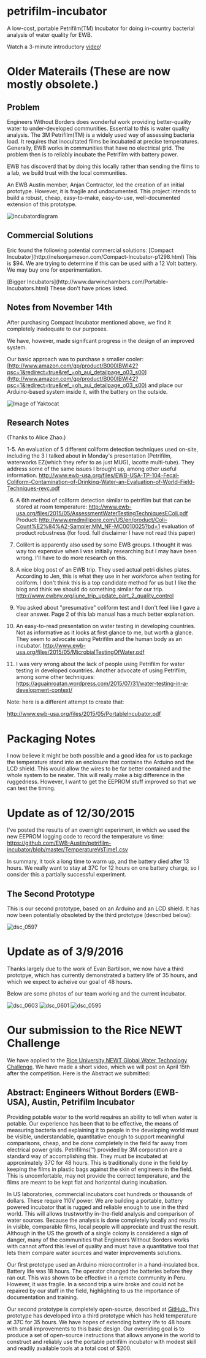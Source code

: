 # petrifilm-incubator
A low-cost, portable Petrifilm(TM) Incubator for doing in-country bacterial analysis of water quality for EWB.

Watch a 3-minute introductory [video](https://www.youtube.com/watch?v=0SzoYT8wLo0)!

# Older Materails (These are now mostly obsolete.)

## Problem

Engineers Without Borders does wonderful work providing better-quality water to under-developed communities. Essential
to this is water quality analysis. The 3M Petrifilm(TM) is a widely used way of assessing bacteria load. It requires that
inocultated films be incubated at precise temperatures. Generally, EWB works in communities that have no electrical grid.
The problem then is to reliably incubate the Petrifilm with battery power.

EWB has discoverd that by doing this locally rather than sending the films to a lab, we build trust with the local communities.

An EWB Austin member, Anjan Contractor, led the creation of an initial prototype.  However, it is fragile and undocumented.
This project intends to build a robust, cheap, easy-to-make, easy-to-use, well-documented extension of this prototype.

![incubatordiagram](https://cloud.githubusercontent.com/assets/5296671/9851514/a24c005c-5abe-11e5-8877-42f4bad16fff.png)

## Commercial Solutions

<p> Eric found the following potential commercial solutions:
[Compact Incubator](http://nelsonjameson.com/Compact-Incubator-p1298.html)  This is $94. We are trying to determine if this can be used with a 12 Volt battery. We may buy one for experimentation.
</p>

<p>
[Bigger Incubators](http://www.darwinchambers.com/Portable-Incubators.html)  These don't have prices listed.
</p>

## Notes from November 14th

After purchasing Compact Incubator mentioned above, we find it completely inadequate to our purposes.

We have, however, made signifcant progress in the design of an improved system.

Our basic approach was to purchase a smaller cooler: [http://www.amazon.com/gp/product/B000IBWI42?psc=1&redirect=true&ref_=oh_aui_detailpage_o03_s00](http://www.amazon.com/gp/product/B000IBWI42?psc=1&redirect=true&ref_=oh_aui_detailpage_o03_s00)
and place our Arduino-based system inside it, with the battery on the outside.

![Image of Yaktocat](https://github.com/EWB-Austin/petrifilm-incubator/blob/master/Petrifilm%20Incubator%20Design.png)

## Research Notes

(Thanks to Alice Zhao.)

1-5.
An evaluation of 5 different coliform detection techniques used on-site, including the 3 I talked about in Monday's presentation (Petrifilm, waterworks EZ(which they refer to as just MUG), lacotte multi-tube). They address some of the same issues I brought up, among other useful information.
http://www.ewb-usa.org/files/EWB-USA-TP-104-Fecal-Coliform-Contamination-of-Drinking-Water-an-Evaluation-of-World-Field-Techniques-revc.pdf

6. A 6th method of coliform detection similar to petrifilm but that can be stored at room temperature:
http://www.ewb-usa.org/files/2015/05/AssessmentWaterTestingTechniquesEColi.pdf
Product: http://www.emdmillipore.com/US/en/product/Coli-Count%E2%84%A2-Sampler,MM_NF-MC0010025?bd=1
evaluation of product robustness (for food. full disclaimer I have not read this paper)

7. Colilert is apparently also used by some EWB groups. I thought it was way too expensive when I was initially researching but I may have been wrong. I'll have to do more research on this.

7. A nice blog post of an EWB trip. They used actual petri dishes plates. According to Jen, this is what they use in her workforce when testing for coliform. I don't think this is a top candidate method for us but I like the blog and think we should do something similar for our trip.
http://www.ewbny.org/june_trip_update_part_2_quality_control

8. You asked about "presumative" coliform test and I don't feel like I gave a clear answer. 
Page 2 of this lab manual has a much better explanation.

9. An easy-to-read presentation on water testing in developing countries. Not as informative as it looks at first glance to me, but worth a glance. They seem to advocate using Petrifilm and the human body as an incubator. http://www.ewb-usa.org/files/2015/05/MicrobialTestingOfWater.pdf

10. I was very wrong about the lack of people using Petrifilm for water testing in developed countries. Another advocate of using Petrifilm, among some other techniques:
https://aguainroatan.wordpress.com/2015/07/31/water-testing-in-a-development-context/


Note: here is a different attempt to create that:

http://www.ewb-usa.org/files/2015/05/PortableIncubator.pdf

# Packaging Notes

I now believe it might be both possible and a good idea for us to package the temperature stand into an enclosure that contains the Arduino and the LCD shield.  This would allow the wires to be far better contained and the whole system to be neater. This will really make a big difference in the ruggedness. However, I want to get the EEPROM stuff improved so that we can test the timing.

# Update as of 12/30/2015

I've posted the results of an overnight experiment, in which we used the new EEPROM logging code to record the temperature vs time:
https://github.com/EWB-Austin/petrifilm-incubator/blob/master/TemperatureVsTime1.csv

In summary, it took a long time to warm up, and the battery died after 13 hours.  We really want to stay at 37C for 12 hours on one battery charge, so I consider this a partially successful experiment.

## The Second Prototype

This is our second prototype, based on an Arduino and an LCD shield.  It has now been potentially obsoleted by the third prototype (described below):

![dsc_0597](https://cloud.githubusercontent.com/assets/5296671/13639954/ac2b03d4-e5d8-11e5-8df0-c852a07695bb.jpg)

# Update as of 3/9/2016

Thanks largely due to the work of Evan Bartilson, we now have a third prototpye, which has currently demonstrated a battery life of 35 hours, and which we expect to acheive our goal of 48 hours.

Below are some photos of our team working and the current incubator.

![dsc_0603](https://cloud.githubusercontent.com/assets/5296671/13639945/a0db95ac-e5d8-11e5-8160-d91fef5d147e.jpg)
![dsc_0601](https://cloud.githubusercontent.com/assets/5296671/13639947/a2bc97e0-e5d8-11e5-92d1-4ff7614ec616.jpg)
![dsc_0595](https://cloud.githubusercontent.com/assets/5296671/13639949/a6aaad10-e5d8-11e5-8eeb-9636c5153b34.jpg)

# Our submission to the Rice NEWT Challenge

We have applied to the [Rice University NEWT Global Water Technology Challenge](http://ricenewt.rice.edu/competition/). We have made a short video, which we will post on April 15th after the competition.  Here is the Abstract we submitted:

## Abstract: Engineers Without Borders (EWB-USA), Austin, Petrifilm Incubator 

Providing potable water to the world requires an ability to tell when water is potable. Our experience has been that to be effective, the means of measuring bacteria and explaining it to people in the developing world must be visible, understandable, quantitative enough to support meaningful comparisons, cheap, and be done completely in the field far away from electrical power grids. Petrifilms(™) provided by 3M corporation are a standard way of accomplishing this. They must be incubated at approximately 37C for 48 hours.  This is traditionally done in the field by keeping the films in plastic bags against the skin of engineers in the field. This is uncomfortable, may not provide the correct temperature, and the films are meant to be kept flat and horizontal during incubation.

In US laboratories, commercial incubators cost hundreds or thousands of dollars. These require 110V power. We are building a portable, battery powered incubator that is rugged and reliable enough to use in the third world. This will allows trustworthy in-the-field analysis and comparison of water sources. Because the analysis is done completely locally and results in visible, comparable films, local people will appreciate and trust the result. Although in the US the growth of a single colony is considered a sign of danger, many of the communities that Engineers Without Borders works with cannot afford this level of quality and must have a quantitative tool that lets them compare water sources and water improvements solutions.

Our first prototype used an Arduino microcontroller in a hand-insulated box. Battery life was 18 hours. The operator changed the batteries before they ran out. This was shown to be effective in a remote community in Peru. However, it was fragile. In a second trip a wire broke and could not be repaired by our staff in the field, highlighting to us the importance of documentation and training.

Our second prototype is completely open-source, described at [GitHub. ](https://github.com/EWB-Austin/petrifilm-incubator) This prototype has developed into a third prototype which has held temperature at 37C for 35 hours. We have hopes of extending battery life to 48 hours with small improvements to this basic design. Our overriding goal is to produce a set of open-source instructions that allows anyone in the world to construct and reliably use the portable petrifilm incubator with modest skill and readily available tools at a total cost of $200.


